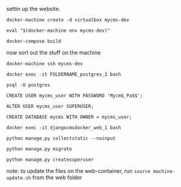 settin up the website.

    docker-machine create -d virtualbox mycms-dev

    eval "$(docker-machine env mycms-dev)"

    docker-compose build

now sort out the stuff on the machine

    docker-machine ssh mycms-dev

    docker exec -it FOLDERNAME_postgres_1 bash

    psql -U postgres

    CREATE USER mycms_user WITH PASSWORD 'Mycm$_Pa$$';

    ALTER USER mycms_user SUPERUSER;

    CREATE DATABASE mycms WITH OWNER = mycms_user;

    docker exec -it djangocmsdocker_web_1 bash

    python manage.py collectstatic --noinput

    python manage.py migrate

    python manage.py createsuperuser

note: to update the files on the web-container, run ``source machine-update.sh`` from the web folder